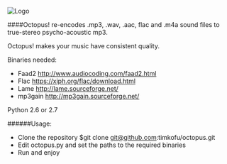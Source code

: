 ![Logo](https://code.google.com/p/tims-octopus/logo?cct=1260817422) 

####Octopus! re-encodes .mp3, .wav, .aac, flac and .m4a sound files to true-stereo psycho-acoustic mp3.

Octopus! makes your music have consistent quality.

Binaries needed:
- Faad2 http://www.audiocoding.com/faad2.html
- Flac https://xiph.org/flac/download.html
- Lame http://lame.sourceforge.net/
- mp3gain http://mp3gain.sourceforge.net/

Python 2.6 or 2.7

######Usage:
- Clone the repository $git clone git@github.com:timkofu/octopus.git
- Edit octopus.py and set the paths to the required binaries
- Run and enjoy

